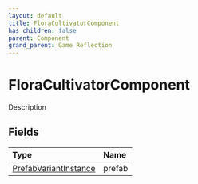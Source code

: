 ```yaml
---
layout: default
title: FloraCultivatorComponent
has_children: false
parent: Component
grand_parent: Game Reflection
---
```

# FloraCultivatorComponent
Description 

## Fields
| Type | Name |
|:-------------|:--------------|
| [PrefabVariantInstance](/game-reflection/classes/prefab_variant_instance.md) | prefab |
